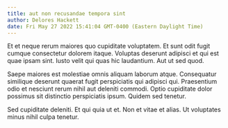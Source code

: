 ```yaml
---
title: aut non recusandae tempora sint
author: Delores Hackett
date: Fri May 27 2022 15:41:04 GMT-0400 (Eastern Daylight Time)
---
```

Et et neque rerum maiores quo cupiditate voluptatem. Et sunt odit fugit cumque consectetur dolorem itaque. Voluptas deserunt adipisci et qui est quae ipsam sint. Iusto velit qui quas hic laudantium. Aut ut sed quod.

 Saepe maiores est molestiae omnis aliquam laborum atque. Consequatur similique deserunt quaerat fugit perspiciatis qui adipisci qui. Praesentium odio et nesciunt rerum nihil aut deleniti commodi. Optio cupiditate dolor possimus sit distinctio perspiciatis ipsum. Quidem sed tenetur.

 Sed cupiditate deleniti. Et qui quia ut et. Non et vitae et alias. Ut voluptates minus nihil culpa tenetur.